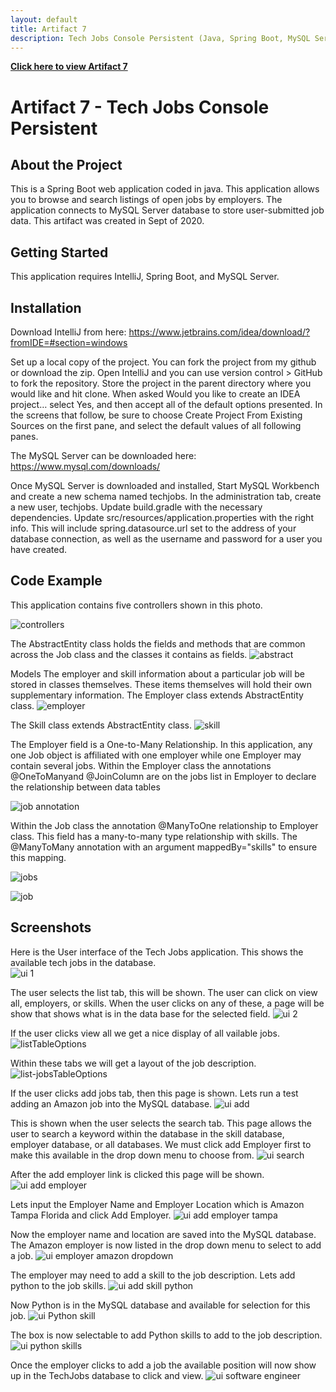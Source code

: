 ```yaml
---
layout: default
title: Artifact 7
description: Tech Jobs Console Persistent (Java, Spring Boot, MySQL Server)
---
```


[**Click here to view Artifact 7**](https://github.com/Matt87c/java-web-dev-techjobs-persistent3/tree/master/java-web-dev-techjobs-persistent2/java-web-dev-techjobs-persistent-master)

# Artifact 7 - Tech Jobs Console Persistent

## About the Project
This is a Spring Boot web application coded in java. This application allows you to browse and search listings of open jobs by employers. The application connects to MySQL Server database to store user-submitted job data. This artifact was created in Sept of 2020.

## Getting Started
This application requires IntelliJ, Spring Boot, and MySQL Server.  

## Installation
Download IntelliJ from here:
https://www.jetbrains.com/idea/download/?fromIDE=#section=windows


Set up a local copy of the project.  You can fork the project from my github or download the zip.  Open IntelliJ and you can use version control > GitHub to fork the repository.  Store the project in the parent directory where you would like and hit clone.  When asked Would you like to create an IDEA project… select Yes, and then accept all of the default options presented.  In the screens that follow, be sure to choose Create Project From Existing Sources on the first pane, and select the default values of all following panes.

The MySQL Server can be downloaded here:
https://www.mysql.com/downloads/

Once MySQL Server is downloaded and installed, Start MySQL Workbench and create a new schema named techjobs.  In the administration tab, create a new user, techjobs.  Update build.gradle with the necessary dependencies.  Update src/resources/application.properties with the right info. This will include spring.datasource.url set to the address of your database connection, as well as the username and password for a user you have created.
## Code Example
This application contains five controllers shown in this photo.

![controllers](https://user-images.githubusercontent.com/35537679/157592894-63559974-38c0-4cac-a2c7-073bfac94aa8.png)

The AbstractEntity class holds the fields and methods that are common across the Job class and the classes it contains as fields.
![abstract](https://user-images.githubusercontent.com/35537679/157593822-6c1558ab-3260-45ba-9b07-19a467747d51.png)

Models
The employer and skill information about a particular job will be stored in classes themselves. These items themselves will hold their own supplementary information.
The Employer class extends AbstractEntity class. 
![employer](https://user-images.githubusercontent.com/35537679/157594173-05a9f793-e588-4a02-ae79-b9545102daf7.png)

The Skill class extends AbstractEntity class. 
![skill](https://user-images.githubusercontent.com/35537679/157594231-0b893950-54e0-4b75-ac1f-5b251d7e25cd.png)

The Employer field is a One-to-Many Relationship.  In this application, any one Job object is affiliated with one employer while one Employer may contain several jobs.  Within the Employer class the annotations @OneToManyand @JoinColumn are on the jobs list in Employer to declare the relationship between data tables

![job annotation](https://user-images.githubusercontent.com/35537679/157594991-32198586-88fe-4c62-8203-beb7ac48af63.png)

Within the Job class the annotation @ManyToOne relationship to Employer class. This field has a many-to-many type relationship with skills.  The @ManyToMany annotation with an argument mappedBy="skills" to ensure this mapping.

![jobs](https://user-images.githubusercontent.com/35537679/157595289-14d23f71-c93b-4921-a399-c6675c4db72b.png)


![job](https://user-images.githubusercontent.com/35537679/157594725-b110f9ad-035d-4ad2-9256-de8dab7b4076.png)


## Screenshots

Here is the User interface of the Tech Jobs application.  This shows the available tech jobs in the database.  
![ui 1](https://user-images.githubusercontent.com/35537679/157898910-0983e92d-d454-4c14-ada7-052502b2d5e9.png)

The user selects the list tab, this will be shown.  The user can click on view all, employers, or skills.  When the user clicks on any of these, a page will be show that shows what is in the data base for the selected field.
![ui 2](https://user-images.githubusercontent.com/35537679/157898939-5268620f-5ed5-4029-a9fa-04e37d75da5c.png)

If the user clicks view all we get a nice display of all vailable jobs.
![listTableOptions](https://user-images.githubusercontent.com/35537679/157591727-aec8bd9e-cd46-4b31-832d-914a22f37daa.png)

Within these tabs we will get a layout of the job description.
![list-jobsTableOptions](https://user-images.githubusercontent.com/35537679/157591769-222cfd75-2c44-463d-b6ed-6497e9ad7861.png)

If the user clicks add jobs tab, then this page is shown. Lets run a test adding an Amazon job into the MySQL database. 
![ui add](https://user-images.githubusercontent.com/35537679/157900147-4d0e4772-c07c-43a3-a230-503153bc4408.png)

This is shown when the user selects the search tab.  This page allows the user to search a keyword within the database in the skill database, employer database, or all databases.  We must click add Employer first to make this available in the drop down menu to choose from.
![ui search](https://user-images.githubusercontent.com/35537679/157899777-8036af4e-d9ae-4a7e-b494-68145c72ba3b.png)

After the add employer link is clicked this page will be shown. 
![ui add employer](https://user-images.githubusercontent.com/35537679/157900726-abcf0155-a4d3-4eda-bbc7-2f07aa78c6f7.png)

Lets input the Employer Name and Employer Location which is Amazon Tampa Florida and click Add Employer.
![ui add employer tampa](https://user-images.githubusercontent.com/35537679/157900902-05973587-93e2-45e3-b091-ec27f9ae67da.png)

Now the employer name and location are saved into the MySQL database. The Amazon employer is now listed in the drop down menu to select to add a job.
![ui employer amazon dropdown](https://user-images.githubusercontent.com/35537679/157901364-44026f45-d771-4334-b58a-b02e1878e9e8.png)

The employer may need to add a skill to the job description.  Lets add python to the job skills.
![ui add skill python](https://user-images.githubusercontent.com/35537679/157901773-5344478f-0eee-43be-b54c-714172da13d2.png)

Now Python is in the MySQL database and available for selection for this job.
![ui Python skill](https://user-images.githubusercontent.com/35537679/157901840-a146cab4-586c-4366-8ed3-0f9e40402427.png)

The box is now selectable to add Python skills to add to the job description.
![ui python skills](https://user-images.githubusercontent.com/35537679/157902190-ed79f0e6-7e1a-4417-b217-6545575aa179.png)

Once the employer clicks to add a job the available position will now show up in the TechJobs database to click and view.
![ui software engineer](https://user-images.githubusercontent.com/35537679/157902357-34f72ebe-286a-4da4-9737-d1be036e1cb8.png)








